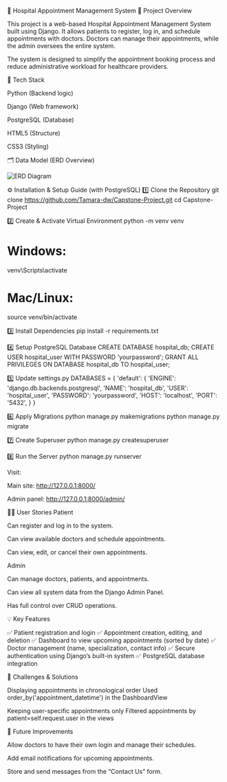 🏥 Hospital Appointment Management System
📘 Project Overview

This project is a web-based Hospital Appointment Management System built using Django.
It allows patients to register, log in, and schedule appointments with doctors.
Doctors can manage their appointments, while the admin oversees the entire system.

The system is designed to simplify the appointment booking process and reduce administrative workload for healthcare providers.

🧠 Tech Stack

Python (Backend logic)

Django (Web framework)

PostgreSQL (Database)

HTML5 (Structure)

CSS3 (Styling)

🗂️ Data Model (ERD Overview)

![ERD Diagram](static/images/ERD.png)


⚙️ Installation & Setup Guide (with PostgreSQL)
1️⃣ Clone the Repository
git clone https://github.com/Tamara-dw/Capstone-Project.git
cd Capstone-Project

2️⃣ Create & Activate Virtual Environment
python -m venv venv
# Windows:
venv\Scripts\activate
# Mac/Linux:
source venv/bin/activate

3️⃣ Install Dependencies
pip install -r requirements.txt

4️⃣ Setup PostgreSQL Database
CREATE DATABASE hospital_db;
CREATE USER hospital_user WITH PASSWORD 'yourpassword';
GRANT ALL PRIVILEGES ON DATABASE hospital_db TO hospital_user;

5️⃣ Update settings.py
DATABASES = {
    'default': {
        'ENGINE': 'django.db.backends.postgresql',
        'NAME': 'hospital_db',
        'USER': 'hospital_user',
        'PASSWORD': 'yourpassword',
        'HOST': 'localhost',
        'PORT': '5432',
    }
}

6️⃣ Apply Migrations
python manage.py makemigrations
python manage.py migrate

7️⃣ Create Superuser
python manage.py createsuperuser

8️⃣ Run the Server
python manage.py runserver


Visit:

Main site: http://127.0.0.1:8000/

Admin panel: http://127.0.0.1:8000/admin/

👩‍⚕️ User Stories
Patient

Can register and log in to the system.

Can view available doctors and schedule appointments.

Can view, edit, or cancel their own appointments.


Admin

Can manage doctors, patients, and appointments.

Can view all system data from the Django Admin Panel.

Has full control over CRUD operations.

💡 Key Features

✅ Patient registration and login
✅ Appointment creation, editing, and deletion
✅ Dashboard to view upcoming appointments (sorted by date)
✅ Doctor management (name, specialization, contact info)
✅ Secure authentication using Django’s built-in system
✅ PostgreSQL database integration

🧩 Challenges & Solutions

Displaying appointments in chronological order	Used order_by('appointment_datetime') in the DashboardView

Keeping user-specific appointments only	Filtered appointments by patient=self.request.user in the views

🧠 Future Improvements

Allow doctors to have their own login and manage their schedules.

Add email notifications for upcoming appointments.

Store and send messages from the “Contact Us” form.